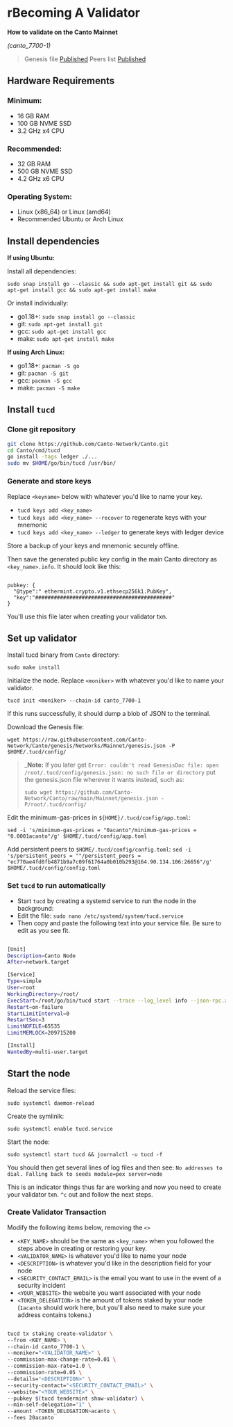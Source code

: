 # rBecoming A Validator

**How to validate on the Canto Mainnet**

*(canto_7700-1)*

> Genesis file [Published](https://github.com/Canto-Network/Canto/raw/main/Mainnet/genesis.json)
> Peers list [Published](https://github.com/Canto-Network/Canto/blob/main/Mainnet/peers.txt)

## Hardware Requirements

### Minimum:

* 16 GB RAM
* 100 GB NVME SSD
* 3.2 GHz x4 CPU

### Recommended:

* 32 GB RAM
* 500 GB NVME SSD
* 4.2 GHz x6 CPU

### Operating System:

* Linux (x86_64) or Linux (amd64)
* Recommended Ubuntu or Arch Linux

## Install dependencies

**If using Ubuntu:**

Install all dependencies:

`sudo snap install go --classic && sudo apt-get install git && sudo apt-get install gcc && sudo apt-get install make`

Or install individually:

* go1.18+: `sudo snap install go --classic`
* git: `sudo apt-get install git`
* gcc: `sudo apt-get install gcc`
* make: `sudo apt-get install make`

**If using Arch Linux:**

* go1.18+: `pacman -S go`
* git: `pacman -S git`
* gcc: `pacman -S gcc`
* make: `pacman -S make`

## Install `tucd`

### Clone git repository

```bash
git clone https://github.com/Canto-Network/Canto.git
cd Canto/cmd/tucd
go install -tags ledger ./...
sudo mv $HOME/go/bin/tucd /usr/bin/

```

### Generate and store keys

Replace `<keyname>` below with whatever you'd like to name your key.

* `tucd keys add <key_name>`
* `tucd keys add <key_name> --recover` to regenerate keys with your mnemonic
* `tucd keys add <key_name> --ledger` to generate keys with ledger device

Store a backup of your keys and mnemonic securely offline.

Then save the generated public key config in the main Canto directory as `<key_name>.info`. It should look like this:

```

pubkey: {
  "@type":" ethermint.crypto.v1.ethsecp256k1.PubKey",
  "key":"############################################"
}

```

You'll use this file later when creating your validator txn.

## Set up validator

Install tucd binary from `Canto` directory:

`sudo make install`

Initialize the node. Replace `<moniker>` with whatever you'd like to name your validator.

`tucd init <moniker> --chain-id canto_7700-1`

If this runs successfully, it should dump a blob of JSON to the terminal.

Download the Genesis file:

`wget https://raw.githubusercontent.com/Canto-Network/Canto/genesis/Networks/Mainnet/genesis.json -P $HOME/.tucd/config/`

> _**Note:** If you later get `Error: couldn't read GenesisDoc file: open /root/.tucd/config/genesis.json: no such file or directory` put the genesis.json file wherever it wants instead, such as:
>
> `sudo wget https://github.com/Canto-Network/Canto/raw/main/Mainnet/genesis.json -P/root/.tucd/config/`

Edit the minimum-gas-prices in `${HOME}/.tucd/config/app.toml`:

`sed -i 's/minimum-gas-prices = "0acanto"/minimum-gas-prices = "0.0001acanto"/g' $HOME/.tucd/config/app.toml`

Add persistent peers to `$HOME/.tucd/config/config.toml`:
`sed -i 's/persistent_peers = ""/persistent_peers = "ec770ae4fd0fb4871b9a7c09f61764a0b010b293@164.90.134.106:26656"/g' $HOME/.tucd/config/config.toml`

### Set `tucd` to run automatically

* Start `tucd` by creating a systemd service to run the node in the background:
* Edit the file: `sudo nano /etc/systemd/system/tucd.service`
* Then copy and paste the following text into your service file. Be sure to edit as you see fit.

```bash

[Unit]
Description=Canto Node
After=network.target

[Service]
Type=simple
User=root
WorkingDirectory=/root/
ExecStart=/root/go/bin/tucd start --trace --log_level info --json-rpc.api eth,txpool,net,debug,web3 --api.enable
Restart=on-failure
StartLimitInterval=0
RestartSec=3
LimitNOFILE=65535
LimitMEMLOCK=209715200

[Install]
WantedBy=multi-user.target

```

## Start the node

Reload the service files:

`sudo systemctl daemon-reload`

Create the symlinlk:

`sudo systemctl enable tucd.service`

Start the node:

`sudo systemctl start tucd && journalctl -u tucd -f`

You should then get several lines of log files and then see: `No addresses to dial. Falling back to seeds module=pex server=node`

This is an indicator things thus far are working and now you need to create your validator txn. `^c` out and follow the next steps.

### Create Validator Transaction

Modify the following items below, removing the `<>`

- `<KEY_NAME>` should be the same as `<key_name>` when you followed the steps above in creating or restoring your key.
- `<VALIDATOR_NAME>` is whatever you'd like to name your node
- `<DESCRIPTION>` is whatever you'd like in the description field for your node
- `<SECURITY_CONTACT_EMAIL>` is the email you want to use in the event of a security incident
- `<YOUR_WEBSITE>` the website you want associated with your node
- `<TOKEN_DELEGATION>` is the amount of tokens staked by your node (`1acanto` should work here, but you'll also need to make sure your address contains tokens.)

```bash

tucd tx staking create-validator \
--from <KEY_NAME> \
--chain-id canto_7700-1 \
--moniker="<VALIDATOR_NAME>" \
--commission-max-change-rate=0.01 \
--commission-max-rate=1.0 \
--commission-rate=0.05 \
--details="<DESCRIPTION>" \
--security-contact="<SECURITY_CONTACT_EMAIL>" \
--website="<YOUR_WEBSITE>" \
--pubkey $(tucd tendermint show-validator) \
--min-self-delegation="1" \
--amount <TOKEN_DELEGATION>acanto \
--fees 20acanto

```
